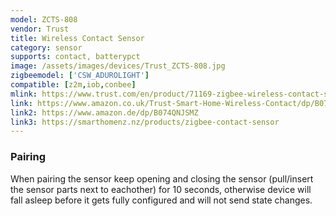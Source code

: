 ```yaml
---
model: ZCTS-808
vendor: Trust
title: Wireless Contact Sensor
category: sensor
supports: contact, batterypct
image: /assets/images/devices/Trust_ZCTS-808.jpg
zigbeemodel: ['CSW_ADUROLIGHT']
compatible: [z2m,iob,conbee]
mlink: https://www.trust.com/en/product/71169-zigbee-wireless-contact-sensor-zcts-808
link: https://www.amazon.co.uk/Trust-Smart-Home-Wireless-Contact/dp/B074QNJSMZ
link2: https://www.amazon.de/dp/B074QNJSMZ
link3: https://smarthomenz.nz/products/zigbee-contact-sensor
---
```

### Pairing
When pairing the sensor keep opening and closing the sensor (pull/insert the sensor parts next to eachother) for 10 seconds,
otherwise device will fall asleep before it gets fully configured and will not send state changes. 

